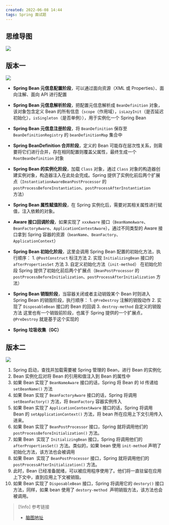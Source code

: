 ```yaml
---
created: 2022-06-08 14:44
tags: Spring 面试题
---
```


## 思维导图

![](202206081445144.png)

## 版本一

![](202206081445495.png)

- **Spring Bean 元信息配置阶段**，可以通过面向资源（XML 或 Properties）、面向注解、面向 API 进行配置

- **Spring Bean 元信息解析阶段**，把配置元信息解析成 `BeanDefinition` 对象，该对象包含定义 Bean 的所有信息（`scope`（作用域），`isLazyInit`（是否延迟初始化），`isSingleton`（是否单例）），用于实例化一个 Spring Bean

- **Spring Bean 元信息注册阶段**，将 `BeanDefinition` 保存至 `BeanDefinitionRegistry` 的 `beanDefinitionMap` 集合中

- **Spring BeanDefinition 合并阶段**，定义的 Bean 可能存在层次性关系，则需要将它们进行合并，存在相同配置则覆盖父属性，最终生成一个 `RootBeanDefinition` 对象

- **Spring Bean 的实例化阶段**，加载 `Class` 对象，通过 `Class` 对象的构造器创建实例对象，构造器注入在此处会完成。Spring 提供了实例化前后两个扩展点（`InstantiationAwareBeanPostProcessor` 的 `postProcessBeforeInstantiation`、`postProcessAfterInstantiation` 方法）

- **Spring Bean 属性赋值阶段**，在 Spring 实例化后，需要对其相关属性进行赋值，注入依赖的对象。

- **Aware 接口回调阶段**，如果实现了 `xxxAware` 接口（`BeanNameAware`、`BeanFactoryAware`、`ApplicationContextAware`），通过不同类型的 Aware 接口拿到 Spring 容器的资源（`beanName`、`BeanFactory`、`ApplicationContext`）

- **Spring Bean 初始化阶段**，这里会调用 Spring Bean 配置的初始化方法，执行顺序： 1. `@PostConstruct` 标注方法 2. 实现 `InitializingBean` 接口的 `afterPropertiesSet` 方法 3. 自定义初始化方法（`init-method`）
  在初始化阶段 Spring 提供了初始化前后两个扩展点（`BeanPostProcessor` 的 `postProcessBeforeInitialization`、`postProcessAfterInitialization` 方法）

- **Spring Bean 销毁阶段**，当容器关闭或者主动销毁某个 Bean 时则进入 Spring Bean 的销毁阶段，执行顺序： 1. `@PreDestroy` 注解的销毁动作 2. 实现了 `DisposableBean` 接口的 Bean 的回调 3. `destroy-method` 自定义的销毁方法
  这里也有一个销毁前阶段，也属于 Spring 提供的一个扩展点，`@PreDestroy` 就是基于这个实现的

- **Spring 垃圾收集（GC）**

## 版本二

![](202206081446574.png)

1. Spring 启动，查找并加载需要被 Spring 管理的 Bean，进行 Bean 的实例化
2. Bean 实例化后对将 Bean 的引用和值注入到 Bean 的属性中
3. 如果 Bean 实现了 `BeanNameAware` 接口的话，Spring 将 Bean 的 Id 传递给 `setBeanName()` 方法
4. 如果 Bean 实现了 `BeanFactoryAware` 接口的话，Spring 将调用 `setBeanFactory()` 方法，将 `BeanFactory` 容器实例传入
5. 如果 Bean 实现了 `ApplicationContextAware` 接口的话，Spring 将调用 Bean 的 `setApplicationContext()` 方法，将 bean 所在应用上下文引用传入进来。
6. 如果 Bean 实现了 `BeanPostProcessor` 接口，Spring 就将调用他们的 `postProcessBeforeInitialization()` 方法。
7. 如果 Bean  实现了 `InitializingBean` 接口，Spring 将调用他们的 `afterPropertiesSet()` 方法。类似的，如果 bean 使用 `init-method` 声明了初始化方法，该方法也会被调用
8. 如果 Bean  实现了 `BeanPostProcessor` 接口，Spring 就将调用他们的 `postProcessAfterInitialization()` 方法。
9. 此时，Bean 已经准备就绪，可以被应用程序使用了。他们将一直驻留在应用上下文中，直到应用上下文被销毁。
10. 如果 Bean 实现了 `DisposableBean` 接口，Spring 将调用它的 `destory()` 接口方法，同样，如果 bean 使用了 `destory-method`  声明销毁方法，该方法也会被调用。

> [!info]  参考链接
> - [脑图地址](http://assets.processon.com/chart_image/60448d565653bb620cd99e4d.png)

